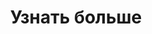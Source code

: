 ---
layout: page  
title: Узнать больше 
permalink: /learnmore/
sections:
  -
    class: content-section-a
    image: prologo.jpg
    title: Тренинг ПроРеальность
    text: |
      Курс длится 3 дня — пятница, суббота, воскресенье — с утра и до вечера.
      
      Он затрагивает глубинные темы, важные для каждого человека,
      и открывает возможность жить осознанно и по-настоящему продуктивно.
      
      * [Принципы](/details/#foundations)
      * [Особенности](/details/#features)
      * [Процесс обучения](/details/#process)
      * [Программа](/details/#program)
      
      * [Отзывы](/testimonials/)
      
      Курс ведёт [Николай Воробьёв](/nickvorobiov/)
  -
    class: content-section-b
    image: graduates.jpg
    title: Продвинутые программы
    text: |
      Выпускникам тренинга ПроРеальность мы предлагаем не останавливаться на достигнутом,
      а продолжать открывать новые возможности и претворять их в жизнь.
      
      Продвинутые программы «ПроРеальность» поднимают тебя на качественно новый уровень —
      уровень насыщенности жизни и настоящего мастерства в достижении успеха в важных для тебя областях.
      
      * [Перезагрузка](/advanced/#reboot)
      * [Самовыражение](/advanced/#self-expression)
      * [Результативность](/advanced/#leadership)
  
  -
    class: content-section-a
    anchor: order
    image: experts.jpg
    title: Бесплатная личная тренировка
    text: |
      Оставь заявку на тренировку, и один из наших экспертов встретится с тобой лично или в скайпе.
      
      Тренировка обычно длится 1-2 часа:
      
      * Вы сделаете пару полезных упражнений, показывающих, в каких областях своей жизни ты можешь совершить прорыв уже в ближайшее время;
      * Ты определишь, как тренинг поможет лично тебе;
      * Ты узнаешь все подробности о тренинге и получишь ответы на любые вопросы;
      * Ты примешь решение пойти на тренинг.
      
  -
    class: orderform
    title: Оставить заявку на тренировку
    shot: 1
---